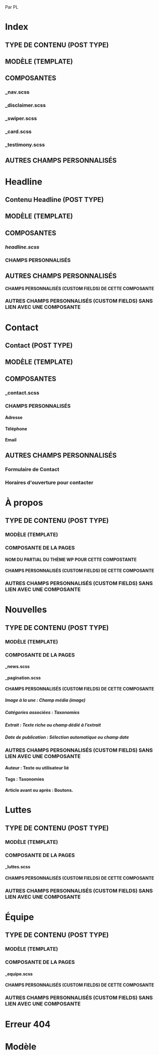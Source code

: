 Par PL

# Index

## TYPE DE CONTENU (POST TYPE)

## MODÈLE (TEMPLATE)

## COMPOSANTES
### _nav.scss
### _disclaimer.scss
### _swiper.scss
### _card.scss
### _testimony.scss


## AUTRES CHAMPS PERSONNALISÉS

# Headline
## Contenu Headline (POST TYPE)

## MODÈLE (TEMPLATE)

## COMPOSANTES
### _headline.scss_

### CHAMPS PERSONNALISÉS


## AUTRES CHAMPS PERSONNALISÉS

#### CHAMPS PERSONNALISÉS (CUSTOM FIELDS) DE CETTE COMPOSANTE

### AUTRES CHAMPS PERSONNALISÉS (CUSTOM FIELDS) SANS LIEN AVEC UNE COMPOSANTE
# Contact
## Contact (POST TYPE)

## MODÈLE (TEMPLATE)

## COMPOSANTES
### _contact.scss
### CHAMPS PERSONNALISÉS
#### Adresse 
#### Téléphone
#### Email

## AUTRES CHAMPS PERSONNALISÉS
### Formulaire de Contact
###  Horaires d'ouverture pour contacter

# À propos
## TYPE DE CONTENU (POST TYPE)

### MODÈLE (TEMPLATE)

### COMPOSANTE DE LA PAGES
#### NOM DU PARTIAL DU THÈME WP POUR CETTE COMPOSTANTE

#### CHAMPS PERSONNALISÉS (CUSTOM FIELDS) DE CETTE COMPOSANTE

### AUTRES CHAMPS PERSONNALISÉS (CUSTOM FIELDS) SANS LIEN AVEC UNE COMPOSANTE

# Nouvelles
## TYPE DE CONTENU (POST TYPE)

### MODÈLE (TEMPLATE)

### COMPOSANTE DE LA PAGES
#### _news.scss
#### _pagination.scss

#### CHAMPS PERSONNALISÉS (CUSTOM FIELDS) DE CETTE COMPOSANTE
#####  Image à la une : Champ média (image)
##### Catégories associées : Taxonomies
##### Extrait : Texte riche ou champ dédié à l’extrait
##### Date de publication : Sélection automatique ou champ date

### AUTRES CHAMPS PERSONNALISÉS (CUSTOM FIELDS) SANS LIEN AVEC UNE COMPOSANTE
#### Auteur : Texte ou utilisateur lié
#### Tags : Taxonomies
#### Article avant ou après : Boutons.


# Luttes
## TYPE DE CONTENU (POST TYPE)

### MODÈLE (TEMPLATE)

### COMPOSANTE DE LA PAGES
#### _luttes.scss

#### CHAMPS PERSONNALISÉS (CUSTOM FIELDS) DE CETTE COMPOSANTE

### AUTRES CHAMPS PERSONNALISÉS (CUSTOM FIELDS) SANS LIEN AVEC UNE COMPOSANTE

# Équipe
## TYPE DE CONTENU (POST TYPE)

### MODÈLE (TEMPLATE)

### COMPOSANTE DE LA PAGES
#### _equipe.scss

#### CHAMPS PERSONNALISÉS (CUSTOM FIELDS) DE CETTE COMPOSANTE

### AUTRES CHAMPS PERSONNALISÉS (CUSTOM FIELDS) SANS LIEN AVEC UNE COMPOSANTE

# Erreur 404

# Modèle
